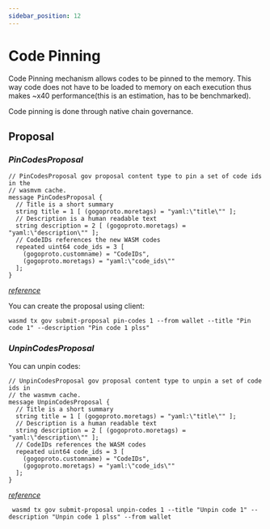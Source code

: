 ```yaml
---
sidebar_position: 12
---
```


# Code Pinning

Code Pinning mechanism allows codes to be pinned to the memory. This way code does not have to be loaded to memory on
each execution thus makes ~x40 performance(this is an estimation, has to be benchmarked).

Code pinning is done through native chain governance.

## Proposal

### *PinCodesProposal*

```gogoproto
// PinCodesProposal gov proposal content type to pin a set of code ids in the
// wasmvm cache.
message PinCodesProposal {
  // Title is a short summary
  string title = 1 [ (gogoproto.moretags) = "yaml:\"title\"" ];
  // Description is a human readable text
  string description = 2 [ (gogoproto.moretags) = "yaml:\"description\"" ];
  // CodeIDs references the new WASM codes
  repeated uint64 code_ids = 3 [
    (gogoproto.customname) = "CodeIDs",
    (gogoproto.moretags) = "yaml:\"code_ids\""
  ];
}
```
[*reference*](https://github.com/CosmWasm/wasmd/blob/v0.23.0/proto/cosmwasm/wasm/v1/proposal.proto#L126-L136)

You can create the proposal using client:

```shell
wasmd tx gov submit-proposal pin-codes 1 --from wallet --title "Pin code 1" --description "Pin code 1 plss"
```

### *UnpinCodesProposal*

You can unpin codes:

```gogoproto
// UnpinCodesProposal gov proposal content type to unpin a set of code ids in
// the wasmvm cache.
message UnpinCodesProposal {
  // Title is a short summary
  string title = 1 [ (gogoproto.moretags) = "yaml:\"title\"" ];
  // Description is a human readable text
  string description = 2 [ (gogoproto.moretags) = "yaml:\"description\"" ];
  // CodeIDs references the WASM codes
  repeated uint64 code_ids = 3 [
    (gogoproto.customname) = "CodeIDs",
    (gogoproto.moretags) = "yaml:\"code_ids\""
  ];
}
```
[*reference*](https://github.com/CosmWasm/wasmd/blob/v0.23.0/proto/cosmwasm/wasm/v1/proposal.proto#L138-L150)

```shell
 wasmd tx gov submit-proposal unpin-codes 1 --title "Unpin code 1" --description "Unpin code 1 plss" --from wallet
```
